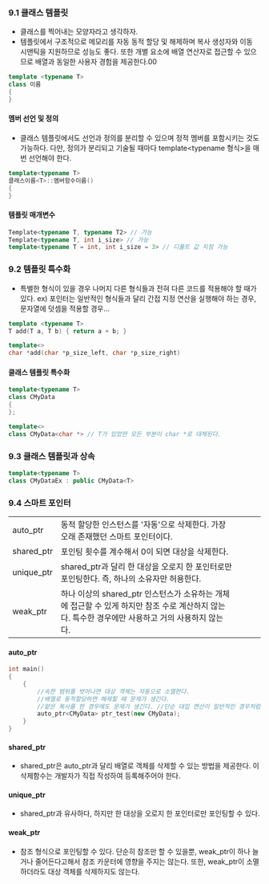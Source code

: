 ### 9.1 클래스 템플릿
- 클래스를 찍어내는 모양자라고 생각하자.
- 템플릿에서 구조적으로 메모리를 자동 동적 할당 및 해제하며 복사 생성자와 이동 시맨틱을 지원하므로 성능도 좋다. 또한 개별 요소에 배열 연산자로 접근할 수 있으므로 배열과 동일한 사용자 경험을 제공한다.00
```c++
template <typename T>
class 이름 
{
}
```
#### 멤버 선언 및 정의
- 클래스 템플릿에서도 선언과 정의를 분리할 수 있으며 정적 멤버를 포함시키는 것도 가능하다. 다만, 정의가 분리되고 기술될 때마다 template<typename 형식>을 매번 선언해야 한다.
```c++
template<typename T>
클래스이름<T>::멤버함수이름()
{
}
```
#### 템플릿 매개변수
```c++
Template<typename T, typename T2> // 가능
Template<typename T, int i_size> // 가능
template<typename T = int, int i_size = 3> // 디폴트 값 지정 가능
```
### 9.2 템플릿 특수화
- 특별한 형식이 있을 경우 나머지 다른 형식들과 전혀 다른 코드를 적용해야 할 때가 있다. ex) 포인터는 일반적인 형식들과 달리 간접 지정 연산을 실행해야 하는 경우, 문자열에 덧셈을 적용할 경우...
```c++
template <typename T>
T add(T a, T b) { return a + b; }

template<>
char *add(char *p_size_left, char *p_size_right)
```
#### 클래스 템플릿 특수화
```c++
template<typename T>
class CMyData
{
};

template<>
class CMyData<char *> // T가 있었떤 모든 부분이 char *로 대체된다.
```
### 9.3 클래스 템플릿과 상속
```c++
template<typename T>
class CMyDataEx : public CMyData<T>
```
### 9.4 스마트 포인터
|            |                                                                                                                                                    |   |   |   |
|------------|----------------------------------------------------------------------------------------------------------------------------------------------------|---|---|---|
| auto_ptr   | 동적 할당한 인스턴스를 '자동'으로 삭제한다. 가장 오래 존재했던 스마트 포인터이다.                                                                 |   |   |   |
| shared_ptr | 포인팅 횟수를 계수해서 0이 되면 대상을 삭제한다.                                                                                                   |   |   |   |
| unique_ptr | shared_ptr과 달리 한 대상을 오로지 한 포인터로만 포인팅한다. 즉, 하나의 소유자만 허용한다.                                                        |   |   |   |
| weak_ptr   | 하나 이상의 shared_ptr 인스턴스가 소유하는 개체에 접근할 수 있게 하지만 참조 수로 계산하지 않는다. 특수한 경우에만 사용하고 거의 사용하지 않는다. |   |   |   |

#### auto_ptr
```c++
int main()
{
	{
		//속한 범위를 벗어나면 대상 객체는 자동으로 소멸한다.
		//배열로 동적할당하면 해제할 때 문제가 생긴다.
		//얕은 복사를 한 경우에도 문제가 생긴다. //단순 대입 연산이 일반적인 경우처럼 '복사'가 아니라 '이동'이 된다고 볼 수 있기 때문이다.
		auto_ptr<CMyData> ptr_test(new CMyData);
	}
}
```
#### shared_ptr
- shared_ptr은 auto_ptr과 달리 배열로 객체를 삭제할 수 있는 방법을 제공한다. 이 삭제함수는 개발자가 직접 작성하여 등록해주어야 한다.

#### unique_ptr
- shared_ptr과 유사하다, 하지만 한 대상을 오로지 한 포인터로만 포인팅할 수 있다.
#### weak_ptr
- 참조 형식으로 포인팅할 수 있다. 단순히 참조만 할 수 있을뿐, weak_ptr이 하나 늘거나 줄어든다고해서 참조 카운터에 영향을 주지는 않는다. 또한, weak_ptr이 소멸하더라도 대상 객체를 삭제하지도 않는다.
